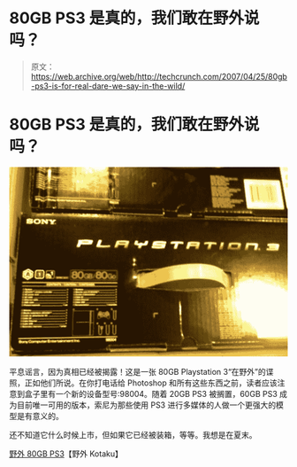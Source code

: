 # 80GB PS3 是真的，我们敢在野外说吗？

> 原文：<https://web.archive.org/web/http://techcrunch.com/2007/04/25/80gb-ps3-is-for-real-dare-we-say-in-the-wild/>

# 80GB PS3 是真的，我们敢在野外说吗？

![](img/04e8059616c4b805ce2777f5e86e161f.png)

平息谣言，因为真相已经被揭露！这是一张 80GB Playstation 3“在野外”的谍照，正如他们所说。在你打电话给 Photoshop 和所有这些东西之前，读者应该注意到盒子里有一个新的设备型号:98004。随着 20GB PS3 被搁置，60GB PS3 成为目前唯一可用的版本，索尼为那些使用 PS3 进行多媒体的人做一个更强大的模型是有意义的。

还不知道它什么时候上市，但如果它已经被装箱，等等。我想是在夏末。

[野外 80GB PS3](https://web.archive.org/web/20130628192448/http://www.kotaku.com/gaming/playstation-3/ps3-80gb-already-in-the-wild-255036.php)【野外 Kotaku】